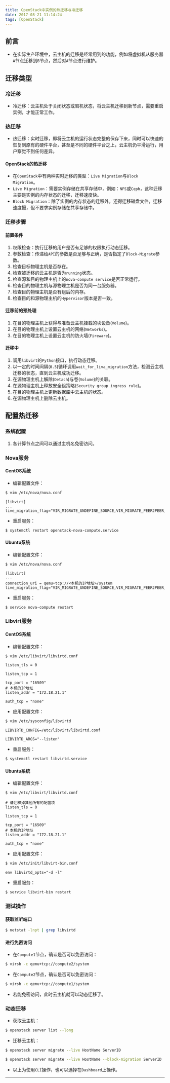```yaml
---
title: OpenStack中实例的热迁移与冷迁移 
date: 2017-08-21 11:14:24
tags: [OpenStack]
---
```


## 前言

+ 在实际生产环境中，云主机的迁移是经常用到的功能，例如将虚拟机从服务器`A`节点迁移到`B`节点，然后对`A`节点进行维护。

## 迁移类型

### 冷迁移

+ 冷迁移：云主机处于关闭状态或宕机状态，将云主机迁移到新节点，需要重启实例，才能正常工作。

### 热迁移

+ 热迁移：实时迁移，即将云主机的运行状态完整的保存下来，同时可以快速的恢复到原有的硬件平台，甚至是不同的硬件平台之上，云主机仍平滑运行，用户察觉不到任何差异。

<!-- more -->

#### OpenStack的热迁移

+ 在`OpenStack`中有两种实时迁移的类型：`Live Migration`与`Block Migration`。
+ `Live Migration`：需要实例存储在共享存储中，例如：`NFS`或`Ceph`，这种迁移主要是实例的内存状态的迁移，迁移速度快。
+ `Block Migration`：除了实例的内存状态的迁移外，还得迁移磁盘文件，迁移速度慢，但不要求实例存储在共享存储中。

### 迁移步骤

#### 前置条件

1. 权限检查：执行迁移的用户是否有足够的权限执行动态迁移。
2. 参数检查：传递给`API`的参数是否足够与正确，是否指定了`Block-Migrate`参数。
3. 检查目标物理主机是否存在。
4. 检查被迁移的云主机是否为`running`状态。
5. 检查源和目的物理主机上的`nova-compute service`是否正常运行。
6. 检查目的物理主机与源物理主机是否为同一台服务器。
7. 检查目的物理主机是否有组后的内存。
8. 检查目的和源物理主机的`Hypervisor`版本是否一致。

#### 迁移前的预处理

1. 在目的物理主机上获得与准备云主机挂载的块设备(`Volume`)。
2. 在目的物理主机上设置云主机的网络(`Networks`)。
3. 在目的物理主机上设置云主机的防火墙(`Fireware`)。

#### 迁移中

1. 调用`libvirt`的`Python`接口，执行动态迁移。
2. 以一定的时间间隔(`0.5`)循环调用`wait_for_liva_migration`方法，检测云主机迁移的状态，直到云主机成功迁移。
3. 在源物理主机上解除(`Detach`)与卷(`Volume`)的关联。
4. 在源物理主机上释放安全组策略(`Security group ingress rule`)。
5. 在目的物理主机上更新数据库中云主机的状态。
6. 在源物理主机上删除云主机。

## 配置热迁移

### 系统配置

1. 各计算节点之间可以通过主机名免密访问。

### Nova服务

#### CentOS系统

+ 编辑配置文件：

```bash
$ vim /etc/nova/nova.conf
```

```text
[libvirt]
...
live_migration_flag="VIR_MIGRATE_UNDEFINE_SOURCE,VIR_MIGRATE_PEER2PEER,VIR_MIGRATE_LIVE,VIR_MIGRATE_PERSIST_DEST,VIR_MIGRATE_TUNNELLED"
```

+ 重启服务：

```bash
$ systemctl restart openstack-nova-compute.service
```

#### Ubuntu系统

+ 编辑配置文件：

```bash
$ vim /etc/nova/nova.conf
```

```text
[libvirt]
...
connection_uri = qemu+tcp://<本机的IP地址>/system
live_migration_flag="VIR_MIGRATE_UNDEFINE_SOURCE,VIR_MIGRATE_PEER2PEER,VIR_MIGRATE_LIVE,VIR_MIGRATE_PERSIST_DEST,VIR_MIGRATE_TUNNELLED"
```

+ 重启服务：

```bash
$ service nova-compute restart
```

### Libvirt服务

#### CentOS系统

+ 编辑配置文件：

```bash
$ vim /etc/libvirt/libvirtd.conf
```

```text
listen_tls = 0

listen_tcp = 1

tcp_port = "16509"
# 本机的IP地址
listen_addr = "172.18.21.1"

auth_tcp = "none"
```

+ 应用配置文件：

```bash
$ vim /etc/sysconfig/libvirtd
```

```text
LIBVIRTD_CONFIG=/etc/libvirt/libvirtd.conf

LIBVIRTD_ARGS="--listen"
```

+ 重启服务：

```bash
$ systemctl restart libvirtd.service
```

#### Ubuntu系统

+ 编辑配置文件：

```bash
$ vim /etc/libvirt/libvirtd.conf
```

```text
# 请注释掉其他所有的配置项
listen_tls = 0

listen_tcp = 1

tcp_port = "16509"
# 本机的IP地址
listen_addr = "172.18.21.1"

auth_tcp = "none"
```

+ 应用配置文件：

```bash
$ vim /etc/init/libvirt-bin.conf
```

```text
env libvirtd_opts="-d -l"
```

+ 重启服务：

```bash
$ service libvirt-bin restart
```

### 测试操作

#### 获取监听端口

```bash
$ netstat -lnpt | grep libvirtd
```

#### 进行免密访问

+ 在`Compute1`节点，确认是否可以免密访问：

```bash
$ virsh -c qemu+tcp://compute2/system
```

+ 在`Compute2`节点，确认是否可以免密访问：

```bash
$ virsh -c qemu+tcp://compute1/system
```

+ 若能免密访问，此时云主机就可以动态迁移了。


### 动态迁移

+ 获取云主机：

```bash
$ openstack server list --long
```

+ 迁移云主机：

```bash
$ openstack server migrate --live HostName ServerID
```

```bash
$ openstack server migrate --live HostName --block-migration ServerID
```

+ 以上为使用`CLI`操作，也可以选择在`Dashboard`上操作。

***
